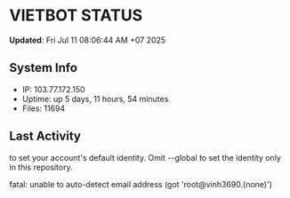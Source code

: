 # VIETBOT STATUS
**Updated**: Fri Jul 11 08:06:44 AM +07 2025

## System Info
- IP: 103.77.172.150
- Uptime: up 5 days, 11 hours, 54 minutes
- Files: 11694

## Last Activity

to set your account's default identity.
Omit --global to set the identity only in this repository.

fatal: unable to auto-detect email address (got 'root@vinh3690.(none)')
